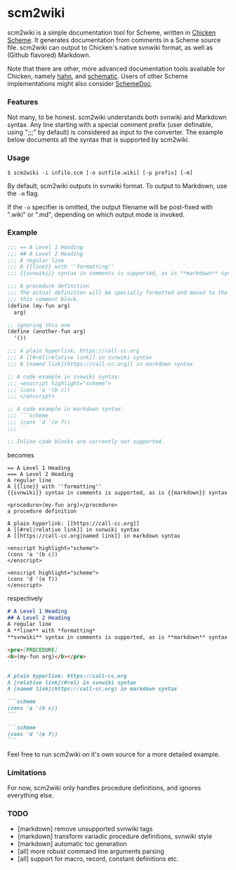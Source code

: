 # scm2wiki

scm2wiki is a simple documentation tool for Scheme, written in [Chicken Scheme](https://call-cc.org/). It generates documentation from comments in a Scheme source file. scm2wiki can output to Chicken's native svnwiki format, as well as (Github flavored) Markdown.

Note that there are other, more advanced documentation tools available for Chicken, namely [hahn](https://wiki.call-cc.org/eggref/4/hahn), and [schematic](https://wiki.call-cc.org/eggref/4/schematic). Users of other Scheme implementations might also consider [SchemeDoc](http://people.cs.aau.dk/~normark/schemedoc/).

### Features

Not many, to be honest. scm2wiki understands both svnwiki and Markdown syntax. Any line starting with a special comment prefix (user definable, using ";;;" by default) is considered as input to the converter. The example below documents all the syntax that is supported by scm2wiki.

### Usage

`$ scm2wiki -i infile.scm [-o outfile.wiki] [-p prefix] [-m]`

By default, scm2wiki outputs in svnwiki format. To output to Markdown, use the `-m` flag.

If the `-o` specifier is omitted, the output filename will be post-fixed with ".wiki" or ".md", depending on which output mode is invoked.

### Example

````scheme
;;; == A Level 1 Heading
;;; ## A Level 2 Heading
;;; A regular line
;;; A {{line}} with ''formatting''
;;; {{svnwiki}} syntax in comments is supported, as is **markdown** syntax

;;; A procedure definition
;;; The actual definition will be specially formatted and moved to the top of
;;; this comment block.
(define (my-fun arg)
  arg)

;; ignoring this one
(define (another-fun arg)
  '())

;;; A plain hyperlink: https://call-cc.org
;;; A [[#rel|relative link]] in svnwiki syntax
;;; A [named link](https://call-cc.org]] in markdown syntax

;; A code example in svnwiki syntax:
;;; <enscript highlight="scheme">
;;; (cons 'a '(b c))
;;; </enscript>

;; A code example in markdown syntax:
;;; ```scheme
;;; (cons 'd '(e f))
;;; ```

;; Inline code blocks are currently not supported.
````

becomes

```
== A Level 1 Heading
=== A Level 2 Heading
A regular line
A {{line}} with ''formatting''
{{svnwiki}} syntax in comments is supported, as is {{markdown}} syntax

<procedure>(my-fun arg)</procedure>
a procedure definition

A plain hyperlink: [[https://call-cc.org]]
A [[#rel|relative link]] in svnwiki syntax
A [[https://call-cc.org|named link]] in markdown syntax

<enscript highlight="scheme">
(cons 'a '(b c))
</enscript>

<enscript highlight="scheme">
(cons 'd '(e f))
</enscript>
```

respectively

````markdown
# A Level 1 Heading
## A Level 2 Heading
A regular line
A **line** with *formatting*
**svnwiki** syntax in comments is supported, as is **markdown** syntax

<pre>[PROCEDURE]
<b>(my-fun arg)</b></pre>
```

A plain hyperlink: https://call-cc.org
A [relative link](#rel) in svnwiki syntax
A [named link](https://call-cc.org) in markdown syntax

```scheme
(cons 'a '(b c))
```

```scheme
(cons 'd '(e f))
```
````

Feel free to run scm2wiki on it's own source for a more detailed example.

### Limitations

For now, scm2wiki only handles procedure definitions, and ignores everything else.

### TODO

* [markdown] remove unsupported svnwiki tags
* [markdown] transform variadic procedure definitions, svnwiki style
* [markdown] automatic toc generation
* [all] more robust command line arguments parsing
* [all] support for macro, record, constant definitions etc.
